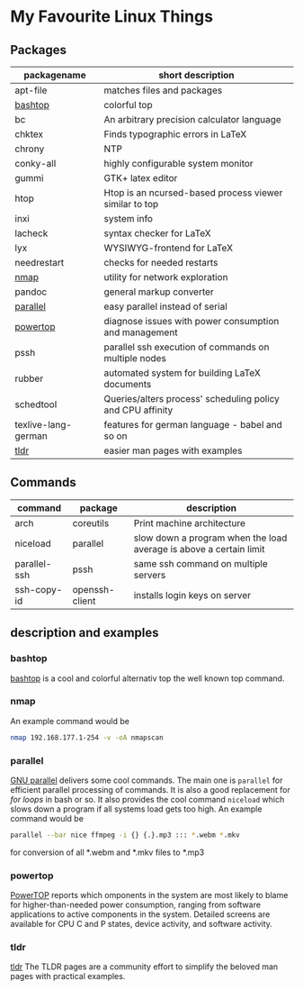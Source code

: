 # My Favourite Linux Things

## Packages

| packagename           | short description                                          |
| --------------------- | ---------------------------------------------------------- |
| apt-file              | matches files and packages                                 |
| [bashtop](#bashtop)   | colorful top                                               |
| bc                    | An arbitrary precision calculator language                 |
| chktex                | Finds typographic errors in LaTeX                          |
| chrony                | NTP                                                        |
| conky-all             | highly configurable system monitor                         |
| gummi                 | GTK+ latex editor                                          |
| htop                  | Htop is an ncursed-based process viewer similar to top     |
| inxi                  | system info                                                |
| lacheck               | syntax checker for LaTeX                                   |
| lyx                   | WYSIWYG-frontend for LaTeX                                 |
| needrestart           | checks for needed restarts                                 |
| [nmap](#nmap)         | utility for network exploration                            |
| pandoc                | general markup converter                                   |
| [parallel](#parallel) | easy parallel instead of serial                            |
| [powertop](#powertop) | diagnose issues with power consumption and management      |
| pssh                  | parallel ssh execution of commands on multiple nodes       |
| rubber                | automated system for building LaTeX documents              |
| schedtool             | Queries/alters process' scheduling policy and CPU affinity |
| texlive-lang-german   | features for german language - babel and so on             |
| [tldr](#tldr)         | easier man pages with examples                             |

## Commands

| command      | package        | description                                                        |
| ------------ | -------------- | ------------------------------------------------------------------ |
| arch         | coreutils      | Print machine architecture                                         |
| niceload     | parallel       | slow down a program when the load average is above a certain limit |
| parallel-ssh | pssh           | same ssh command on multiple servers                               |
| ssh-copy-id  | openssh-client | installs login keys on server                                      |

## description and examples

### bashtop

[bashtop](https://github.com/aristocratos/bashtop) is a cool and colorful alternativ top the well known top command.

### nmap

An example command would be

```bash
nmap 192.168.177.1-254 -v -oA nmapscan
```

### parallel

[GNU parallel](https://www.gnu.org/software/parallel/) delivers some cool commands.
The main one is `parallel` for efficient parallel processing of commands.
It is also a good replacement for _for loops_ in bash or so.
It also provides the cool command `niceload` which slows down a program if all systems load gets too high.
An example command would be

```bash
parallel --bar nice ffmpeg -i {} {.}.mp3 ::: *.webm *.mkv
```

for conversion of all \*.webm and \*.mkv files to \*.mp3

### powertop

[PowerTOP](https://01.org/powertop/) reports which omponents in the system are most likely to blame for higher-than-needed power consumption, ranging from software applications to active components in the system.
Detailed screens are available for CPU C and P states, device activity, and software activity.

### tldr

[tldr](https://tldr.sh/) The TLDR pages are a community effort to simplify the beloved man pages with practical examples.
